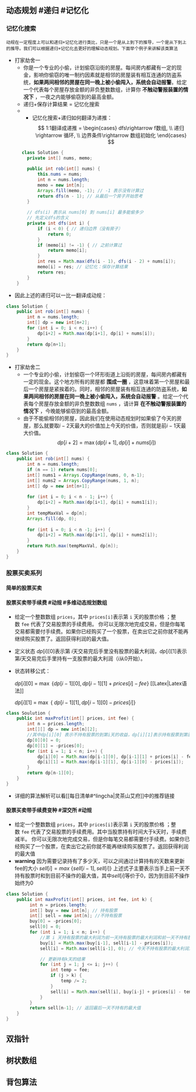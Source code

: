 ## 动态规划 #递归  #记忆化 
### 记忆化搜索
	动规在一定程度上可以和递归+记忆化进行类比，只是一个是从上到下的推导，一个是从下到上的推导。我们可以根据递归+记忆化去更好的理解动态规划。下面举个例子来讲解该类算法

- 打家劫舍一
	- 你是一个专业的小偷，计划偷窃沿街的房屋。每间房内都藏有一定的现金，影响你偷窃的唯一制约因素就是相邻的房屋装有相互连通的防盗系统，**如果两间相邻的房屋在同一晚上被小偷闯入，系统会自动报警**。给定一个代表每个房屋存放金额的非负整数数组，计算你 **不触动警报装置的情况下** ，一夜之内能够偷窃到的最高金额。
	- 递归+保存计算结果 = 记忆化搜索
	- - 记忆化搜索+递归如何翻译为递推：
$$
1:1翻译成递推 =
\begin{cases}
dfs\rightarrow f数组, \\
递归\rightarrow 循环, \\
边界条件\rightarrow 数组初始化
\end{cases}
$$
```java
	  class Solution {
	    private int[] nums, memo;
	
	    public int rob(int[] nums) {
	        this.nums = nums;
	        int n = nums.length;
	        memo = new int[n];
	        Arrays.fill(memo, -1); // -1 表示没有计算过
	        return dfs(n - 1); // 从最后一个房子开始思考
	    }
	
	    // dfs(i) 表示从 nums[0] 到 nums[i] 最多能偷多少
	    // 先定义dfs的含义
	    private int dfs(int i) {
	        if (i < 0) { // 递归边界（没有房子）
	            return 0;
	        }
	        if (memo[i] != -1) { // 之前计算过
	            return memo[i];
	        }
	        int res = Math.max(dfs(i - 1), dfs(i - 2) + nums[i]);
	        memo[i] = res; // 记忆化：保存计算结果
	        return res;
	    }
	} 
```

- 因此上述的递归可以一比一翻译成动规：
```java
class Solution {
	public int rob(int[] nums) {
		int n = nums.length;
		int[] dp = new int[n+2];
		for (int i = 0; i < n; i++) {
			dp[i+2] = Math.max(dp[i+1], dp[i] + nums[i]);
		}
		return dp[n+1];
	}
}
```
 
- 打家劫舍二
	- 一个专业的小偷，计划偷窃一个环形街道上沿街的房屋，每间房内都藏有一定的现金。这个地方所有的房屋都 **围成一圈** ，这意味着第一个房屋和最后一个房屋是紧挨着的。同时，相邻的房屋装有相互连通的防盗系统，**如果两间相邻的房屋在同一晚上被小偷闯入，系统会自动报警** 。给定一个代表每个房屋存放金额的非负整数数组 `nums` ，请计算 **在不触动警报装置的情况下** ，今晚能够偷窃到的最高金额。
	- 由于不能偷相邻的房屋，因此我们在使用动态规划时如果偷了今天的房屋，那么就要取$i-2$天最大的价值加上今天的价值，否则就是前$i-1$天最大价值。
	$$
		dp[i+2] = \max(dp[i+1], dp[i] + nums[i])
	$$
```java
class Solution {
	public int rob(int[] nums) {
		int n = nums.length;
		if (n == 1) return nums[0];
		int[] nums1 = Arrays.CopyRange(nums, 0, n-1);
		int[] nums2 = Arrays.CopyRange(nums, 1, n);
		int[] dp = new int[n+1];
		
		for (int i = 0; i < n - 1; i++) {
			dp[i+2] = Math.max(dp[i+1], dp[i] + nums1[i]);
		}
		int tempMaxVal = dp[n];
		Arrays.fill(dp, 0);
		
		for (int i = 0; i < n -1; i++) {
			dp[i+2] = Math.max(dp[i+1], dp[i] + nums2[i]);
		}
		return Math.max(tempMaxVal, dp[n]);
	}
}	
```

### 股票买卖系列
#### 简单的股票买卖
#### 股票买卖带手续费 #动规 #多维动态规划数组

- 给定一个整数数组 `prices`，其中 `prices[i]`表示第 `i` 天的股票价格 ；整数 `fee` 代表了交易股票的手续费用。
  你可以无限次地完成交易，但是你每笔交易都需要付手续费。如果你已经购买了一个股票，在卖出它之前你就不能再继续购买股票了。返回获得利润的最大值。
- 定义状态 $dp[i][0]$表示第 $i$天交易完后手里没有股票的最大利润，$dp[i][1]$表示第$i$天交易完后手里持有一支股票的最大利润（$i$从0开始）。
- 状态转移公式：
  
  $dp[i][0]$ = $\max$  $\{$$dp[i-1][0],dp[i-1][1]+prices[i]-fee$$\}$ [[Latex|Latex语法]]
  
  $dp[i][1]$ = $\max$  $\{$ $dp[i-1][1], dp[i-1][0]-prices[i]$$\}$
  
```java
class Soulution {
	public int maxProfit(int[] prices, int fee) {
		int n = prices.length;
		int[][] dp = new int[n][2]; 
		//其中dp[i][0] 表示不持有股票的到第i天的收益，dp[i][1]表示持有股票到第i天的收益
		dp[0][0] = 0;
		dp[0][1] = -prices[0];
		for (int i = 1; i < n; i++) {
			dp[i][0] = Math.max(dp[i-1][0], dp[i-1][1] + prices[i] - fee);
			dp[i][1] = Math.max(dp[i-1][1], dp[i-1][0] - prices[i]);
		}
		return dp[n-1][0];
	}
}
```
- 详细的算法解析可以看[[每日清单#^lingcha|灵茶山艾府]]中的推荐链接
#### 股票买卖带手续费变种 #深交所 #动规 

- 给定一个整数数组 `prices`，其中 `prices[i]`表示第 `i` 天的股票价格 ；整数 `fee` 代表了交易股票的手续费用。其中当股票持有时间大于k天时，手续费减半。
  你可以无限次地完成交易，但是你每笔交易都需要付手续费。如果你已经购买了一个股票，在卖出它之前你就不能再继续购买股票了。返回获得利润的最大值
- **warning** 因为需要记录持有了多少天，可以之间通过计算持有的天数来更新fee的大小
  $sell[i] = max$ $\{$$sell[i-1], sell[i]$$\}$
  上述式子主要表示当手上前一天不持有股票时和到目前不操作的最大值，其中$sell[i]$等价于0，因为到目前不操作始终为0
  
```java
class Solution {
	public int maxProfit(int[] prices, int fee, int k) {
		 int n = prices.length;
		 int[] buy = new int[n]; // 持有股票
		 int[] sell = new int[n]; //不持有股票
		 buy[0] = -prices[0];
		 sell[0] = 0;
		 for (int i = 1; i < n; i++) {
			 //第 i 天持有股票的最大利润为前一天持有股票的最大利润和前一天不持有股票的最大利润减去当天股票价格的较大值
			 buy[i] = Math.max(buy[i-1], sell[i-1] - prices[i]);
			 sell[i] = Math.max(sell[i-1], 0); // 今天不持有股票的最大利润为前一天不持有股票和不操作的较大值

			 // 更新持有k天的结果
			 for (int j = 1; j <= i; j++) {
				 int temp = fee;
				 if (j > k) {
					 temp /= 2;
				 }
				 sell[i] = Math.max(sell[i], buy[i-j] + prices[i] - temp);
			 } 
		 }
		 return sell[n-1]; // 返回最后一天不持有的最大值
	}
}
```
	
## 双指针
## 树状数组
## 背包算法
